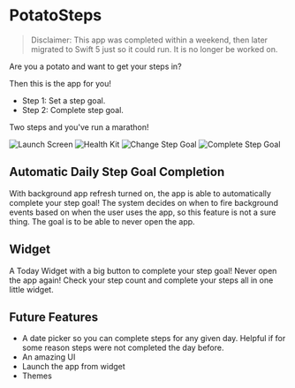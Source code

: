 # PotatoSteps 

> Disclaimer: This app was completed within a weekend, then later migrated to Swift 5 just so it could run. It is no longer be worked on. 

Are you a potato and want to get your steps in? 

Then this is the app for you! 

- Step 1: Set a step goal.  
- Step 2: Complete step goal. 

Two steps and you've run a marathon! 

![Launch Screen](documentation/potatosteps_1launch.png)
![Health Kit](documentation/potatosteps_2permissions.png)
![Change Step Goal](documentation/potatosteps_3changestepgoal.png)
![Complete Step Goal](documentation/potatosteps_4completesteps.png)

## Automatic Daily Step Goal Completion
With background app refresh turned on, the app is able to automatically complete your step goal! The system decides on when to fire background events based on when the user uses the app, so this feature is not a sure thing. 
The goal is to be able to never open the app. 

## Widget 
A Today Widget with a big button to complete your step goal! Never open the app again! Check your step count and complete your steps all in one little widget. 

## Future Features 
- A date picker so you can complete steps for any given day. Helpful if for some reason steps were not completed the day before. 
- An amazing UI 
- Launch the app from widget 
- Themes
